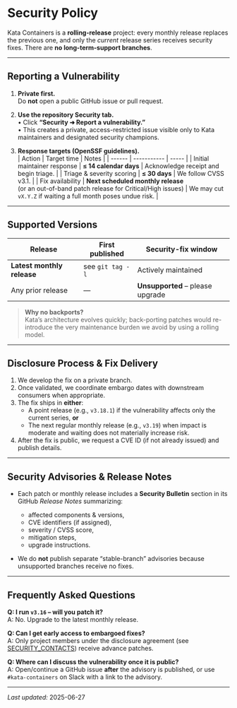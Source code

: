 # Security Policy

Kata Containers is a **rolling-release** project: every monthly release replaces the previous one, and only the _current_ release series receives security fixes. There are **no long-term-support branches**.

---

## Reporting a Vulnerability

1. **Private first.**  
   Do **not** open a public GitHub issue or pull request.

2. **Use the repository Security tab.**  
   • Click **“Security ➜ Report a vulnerability.”**  
   • This creates a private, access-restricted issue visible only to Kata maintainers and designated security champions.

3. **Response targets (OpenSSF guidelines).**  
   | Action | Target time | Notes |
   | ------ | ----------- | ----- |
   | Initial maintainer response | **≤ 14 calendar days** | Acknowledge receipt and begin triage. |
   | Triage & severity scoring | **≤ 30 days** | We follow CVSS v3.1. |
   | Fix availability | **Next scheduled monthly release**<br/>(or an out-of-band patch release for Critical/High issues) | We may cut `vX.Y.Z` if waiting a full month poses undue risk. |

---

## Supported Versions

| Release | First published | Security-fix window |
|---------|-----------------|---------------------|
| **Latest monthly release** | see `git tag -l` | Actively maintained |
| Any prior release | — | **Unsupported** – please upgrade |

> **Why no backports?**  
> Kata’s architecture evolves quickly; back-porting patches would re-introduce the very maintenance burden we avoid by using a rolling model.

---

## Disclosure Process & Fix Delivery

1. We develop the fix on a private branch.  
2. Once validated, we coordinate embargo dates with downstream consumers when appropriate.  
3. The fix ships in **either**:
   * A point release (e.g., `v3.18.1`) if the vulnerability affects only the current series, **or**
   * The next regular monthly release (e.g., `v3.19`) when impact is moderate and waiting does not materially increase risk.
4. After the fix is public, we request a CVE ID (if not already issued) and publish details.

---

## Security Advisories & Release Notes

* Each patch or monthly release includes a **Security Bulletin** section in its GitHub *Release Notes* summarizing:
  * affected components & versions,
  * CVE identifiers (if assigned),
  * severity / CVSS score,
  * mitigation steps,
  * upgrade instructions.

* We do **not** publish separate “stable-branch” advisories because unsupported branches receive no fixes.

---

## Frequently Asked Questions

**Q: I run `v3.16` – will you patch it?**  
A: No. Upgrade to the latest monthly release.

**Q: Can I get early access to embargoed fixes?**  
A: Only project members under the disclosure agreement (see [SECURITY_CONTACTS](https://kata-containers/kata-containers/SECURITY_CONTACTS)) receive advance patches.

**Q: Where can I discuss the vulnerability once it is public?**  
A: Open/continue a GitHub issue **after** the advisory is published, or use `#kata-containers` on Slack with a link to the advisory.

---

*Last updated:* 2025-06-27
